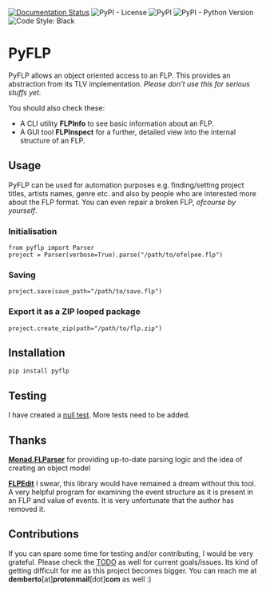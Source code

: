 [![Documentation Status](https://readthedocs.org/projects/pyflp/badge/?version=latest)](https://pyflp.readthedocs.io/en/latest/?badge=latest)
![PyPI - License](https://img.shields.io/pypi/l/pyflp)
![PyPI](https://img.shields.io/pypi/v/pyflp?color=blue)
![PyPI - Python Version](https://img.shields.io/pypi/pyversions/pyflp)
![Code Style: Black](https://img.shields.io/badge/code%20style-black-black)

# PyFLP

PyFLP allows an object oriented access to an FLP. This provides an abstraction from its TLV implementation. _Please don't use this for serious stuffs yet._

You should also check these:
- A CLI utility **FLPInfo** to see basic information about an FLP.
- A GUI tool **FLPInspect** for a further, detailed view into the internal structure of an FLP.

## Usage

PyFLP can be used for automation purposes e.g. finding/setting project titles, artists names, genre etc. and also by people who are interested more about the FLP format. You can even repair a broken FLP, *ofcourse by yourself*.

### Initialisation

```{code-block} python
from pyflp import Parser
project = Parser(verbose=True).parse("/path/to/efelpee.flp")
```

### Saving

```{code-block} python
project.save(save_path="/path/to/save.flp")
```

### Export it as a ZIP looped package

```{code-block} python
project.create_zip(path="/path/to/flp.zip")
```

## Installation

```
pip install pyflp
```

## Testing

I have created a [null test](tests/test_parser.py). More tests need to be added.

## Thanks

[**Monad.FLParser**](https://github.com/monadgroup/FLParser) for providing up-to-date parsing logic and the idea of creating an object model

[**FLPEdit**](https://github.com/roadcrewworker) I swear, this library would have remained a dream without this tool. A very helpful program for examining the event structure as it is present in an FLP and value of events. It is very unfortunate that the author has removed it.

## Contributions

If you can spare some time for testing and/or contributing, I would be very grateful. Please check the [TODO](TODO.md) as well for current goals/issues. Its kind of getting difficult for me as this project becomes bigger. You can reach me at **demberto**[at]**protonmail**[dot]**com** as well :)

